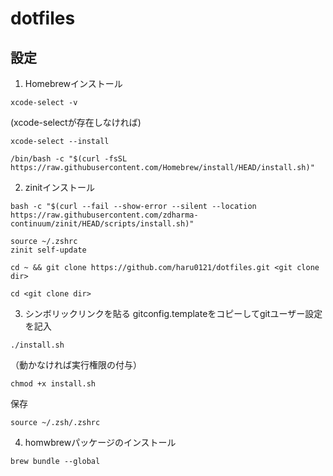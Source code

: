 # dotfiles
## 設定
1. Homebrewインストール
```
xcode-select -v
```
(xcode-selectが存在しなければ)
```
xcode-select --install
```

```
/bin/bash -c "$(curl -fsSL https://raw.githubusercontent.com/Homebrew/install/HEAD/install.sh)"
```
2. zinitインストール
```
bash -c "$(curl --fail --show-error --silent --location https://raw.githubusercontent.com/zdharma-continuum/zinit/HEAD/scripts/install.sh)"
```
```
source ~/.zshrc
zinit self-update
```

```
cd ~ && git clone https://github.com/haru0121/dotfiles.git <git clone dir>
```

```
cd <git clone dir>
```
3. シンボリックリンクを貼る
gitconfig.templateをコピーしてgitユーザー設定を記入

```
./install.sh
```

（動かなければ実行権限の付与）
```
chmod +x install.sh
```
保存
```
source ~/.zsh/.zshrc
```
4. homwbrewパッケージのインストール
```
brew bundle --global
```
